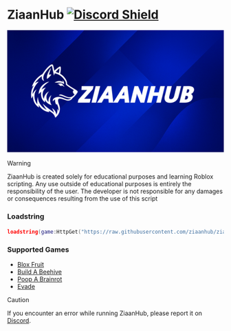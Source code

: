 # ZiaanHub  [![Discord Shield](https://img.shields.io/badge/Discord-7289DA?style=for-the-badge&logo=discord&logoColor=white)](https://discord.gg/z2uNNQHrgZ)

<picture>
    <img src="ZiaanHub/ZiaanHub.jpg" alt="ZiaanHub.jpg">
</picture>

> [!WARNING]
> ZiaanHub is created solely for educational purposes and learning Roblox scripting. Any use outside of educational purposes is entirely the responsibility of the user. The developer is not responsible for any damages or consequences resulting from the use of this script

### Loadstring
```lua
loadstring(game:HttpGet("https://raw.githubusercontent.com/ziaanhub/ziaanhub/refs/heads/main/source/core/ziaanhub.lua"))()

```

### Supported Games
- [Blox Fruit](https://www.roblox.com/id/games/2753915549/)
- [Build A Beehive](https://www.roblox.com/id/games/113604074601559/)
- [Poop A Brainrot](https://www.roblox.com/id/games/82321750197896/)
- [Evade](https://www.roblox.com/games/9872472334/)

> [!CAUTION]
> If you encounter an error while running ZiaanHub, please report it on [Discord](https://discord.gg/z2uNNQHrgZ).

